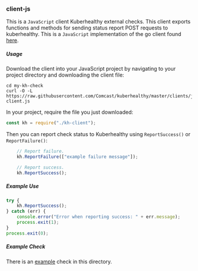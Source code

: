 ### client-js

This is a `JavaScript` client Kuberhealthy external checks. This client exports functions and methods for sending status
report POST requests to kuberhealthy. This is a `JavaScript` implementation of the go client found [here](../../pkg/checks/external/checkclient/main.go).

##### Usage

Download the client into your JavaScript project by navigating to your project directory and downloading the client file:

```shell
cd my-kh-check
curl -O -L https://raw.githubusercontent.com/Comcast/kuberhealthy/master/clients/js/kh-client.js
```

In your project, require the file you just downloaded:

```js
const kh = require("./kh-client");
```

Then you can report check status to Kuberhealthy using `ReportSuccess()` or `ReportFailure()`:

```js
    // Report failure. 
    kh.ReportFailure(["example failure message"]);

    // Report success.
    kh.ReportSuccess();
```

##### Example Use

```js
try {
    kh.ReportSuccess();
} catch (err) {
    console.error("Error when reporting success: " + err.message);
    process.exit(1);
}
process.exit(0);
```

##### Example Check

There is an [example](./example) check in this directory.